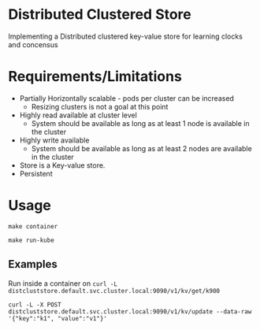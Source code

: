 # Distributed Clustered Store

Implementing a Distributed clustered key-value store for learning clocks and concensus

# Requirements/Limitations

- Partially Horizontally scalable - pods per cluster can be increased
    - Resizing clusters is not a goal at this point
- Highly read available at cluster level
	- System should be available as long as at least 1 node is available in the cluster
- Highly write available
	- System should be available as long as at least 2 nodes are available in the cluster
- Store is a Key-value store.
- Persistent

# Usage
`make container` 

`make run-kube`

## Examples

Run inside a container on
`curl -L distcluststore.default.svc.cluster.local:9090/v1/kv/get/k900`

`curl -L -X POST distcluststore.default.svc.cluster.local:9090/v1/kv/update --data-raw '{"key":"k1", "value":"v1"}'`
